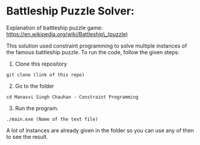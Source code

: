 Battleship Puzzle Solver:
=========================

Explanation of battleship puzzle game:
https://en.wikipedia.org/wiki/Battleship\_(puzzle)

This solution used constraint programming to solve multiple instances of the famous battleship puzzle. To run the code, follow the given steps:

1. Clone this repository
```
git clone (link of this repo)
```
2. Go to the folder
```
cd Manasvi Singh Chauhan - Constraint Programming
```
3. Run the program.
```
./main.exe (Name of the text file)
```
A lot of instances are already given in the folder so you can use any of then to see the result.
